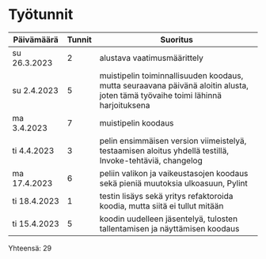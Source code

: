 # Työtunnit

Päivämäärä | Tunnit | Suoritus
 --- | --- | ---
su 26.3.2023 | 2 | alustava vaatimusmäärittely
su 2.4.2023 | 5 | muistipelin toiminnallisuuden koodaus, mutta seuraavana päivänä aloitin alusta, joten tämä työvaihe toimi lähinnä harjoituksena
ma 3.4.2023 | 7 | muistipelin koodaus
ti 4.4.2023 | 3 | pelin ensimmäisen version viimeistelyä, testaamisen aloitus yhdellä testillä, Invoke-tehtäviä, changelog
ma 17.4.2023 | 6 | peliin valikon ja vaikeustasojen koodaus sekä pieniä muutoksia ulkoasuun, Pylint
ti 18.4.2023 | 1 | testin lisäys sekä yritys refaktoroida koodia, mutta siitä ei tullut mitään
ti 15.4.2023 | 5 | koodin uudelleen jäsentelyä, tulosten tallentamisen ja näyttämisen koodaus

Yhteensä: 29
